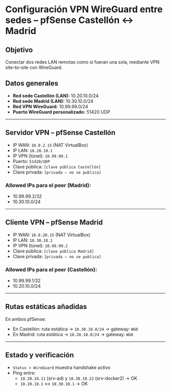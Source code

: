 # Configuración VPN WireGuard entre sedes – pfSense Castellón ↔ Madrid

## Objetivo

Conectar dos redes LAN remotas como si fueran una sola, mediante VPN site-to-site con WireGuard.

## Datos generales

- **Red sede Castellón (LAN):** 10.20.10.0/24  
- **Red sede Madrid (LAN):** 10.30.10.0/24  
- **Red VPN WireGuard:** 10.99.99.0/24  
- **Puerto WireGuard personalizado:** 51420 UDP

---

## Servidor VPN – pfSense Castellón

- IP WAN: `10.0.2.15` (NAT VirtualBox)
- IP LAN: `10.20.10.1`
- IP VPN (túnel): `10.99.99.1`
- Puerto: `51420/UDP`
- Clave pública: `[clave pública Castellón]`
- Clave privada: `[privada – no se publica]`

### Allowed IPs para el peer (Madrid):

- 10.99.99.2/32
- 10.30.10.0/24

---

## Cliente VPN – pfSense Madrid

- IP WAN: `10.0.20.15` (NAT VirtualBox)
- IP LAN: `10.30.10.1`
- IP VPN (túnel): `10.99.99.2`
- Clave pública: `[clave pública Madrid]`
- Clave privada: `[privada – no se publica]`

### Allowed IPs para el peer (Castellón):

- 10.99.99.1/32
- 10.20.10.0/24

---

## Rutas estáticas añadidas

En ambos pfSense:

- En Castellón: ruta estática → `10.30.10.0/24` → gateway: `WG0`
- En Madrid: ruta estática → `10.20.10.0/24` → gateway: `WG0`

---

## Estado y verificación

- `Status > WireGuard` muestra handshake activo
- Ping entre:
  - `10.20.10.11` (srv-ad) y `10.30.10.22` (srv-docker2) → OK
  - `10.20.10.1` ↔ `10.30.10.1` → OK

